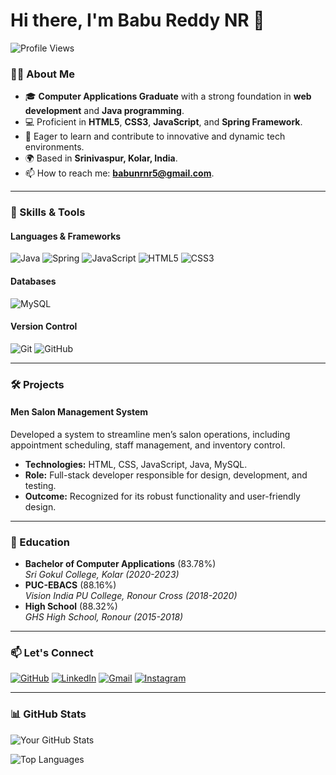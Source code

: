 # Hi there, I'm Babu Reddy NR 👋

![Profile Views](https://komarev.com/ghpvc/?username=babureddynr&style=flat-square&color=blue)

### 👨‍💻 About Me
- 🎓 **Computer Applications Graduate** with a strong foundation in **web development** and **Java programming**.
- 💻 Proficient in **HTML5**, **CSS3**, **JavaScript**, and **Spring Framework**.
- 🌱 Eager to learn and contribute to innovative and dynamic tech environments.
- 🌍 Based in **Srinivaspur, Kolar, India**.
- 📫 How to reach me: **[babunrnr5@gmail.com](mailto:babunrnr5@gmail.com)**.

---

### 🔧 Skills & Tools

#### Languages & Frameworks
![Java](https://img.shields.io/badge/Java-ED8B00?style=for-the-badge&logo=java&logoColor=white)
![Spring](https://img.shields.io/badge/Spring-6DB33F?style=for-the-badge&logo=spring&logoColor=white)
![JavaScript](https://img.shields.io/badge/JavaScript-F7DF1E?style=for-the-badge&logo=javascript&logoColor=black)
![HTML5](https://img.shields.io/badge/HTML5-E34F26?style=for-the-badge&logo=html5&logoColor=white)
![CSS3](https://img.shields.io/badge/CSS3-1572B6?style=for-the-badge&logo=css3&logoColor=white)

#### Databases
![MySQL](https://img.shields.io/badge/MySQL-005C84?style=for-the-badge&logo=mysql&logoColor=white)

#### Version Control
![Git](https://img.shields.io/badge/Git-F05032?style=for-the-badge&logo=git&logoColor=white)
![GitHub](https://img.shields.io/badge/GitHub-181717?style=for-the-badge&logo=github&logoColor=white)

---

### 🛠️ Projects

#### Men Salon Management System
Developed a system to streamline men’s salon operations, including appointment scheduling, staff management, and inventory control.
- **Technologies:** HTML, CSS, JavaScript, Java, MySQL.
- **Role:** Full-stack developer responsible for design, development, and testing.
- **Outcome:** Recognized for its robust functionality and user-friendly design.

---

### 🏅 Education
- **Bachelor of Computer Applications** (83.78%)  
  *Sri Gokul College, Kolar (2020-2023)*
- **PUC-EBACS** (88.16%)  
  *Vision India PU College, Ronour Cross (2018-2020)*
- **High School** (88.32%)  
  *GHS High School, Ronour (2015-2018)*

---

### 📫 Let's Connect

[![GitHub](https://img.shields.io/badge/GitHub-181717?style=for-the-badge&logo=github&logoColor=white)](https://github.com/babureddynr)
[![LinkedIn](https://img.shields.io/badge/LinkedIn-0077B5?style=for-the-badge&logo=linkedin&logoColor=white)](https://www.linkedin.com/in/babu-reddy-nr)
[![Gmail](https://img.shields.io/badge/Gmail-EA4335?style=for-the-badge&logo=gmail&logoColor=white)](mailto:babunrnr5@gmail.com)
[![Instagram](https://img.shields.io/badge/Instagram-E4405F?style=for-the-badge&logo=instagram&logoColor=white)](https://www.instagram.com/reddy._.drew?igsh=aDZ1N3kxYnE0bDRz&utm_source=qr)

---

### 📊 GitHub Stats
![Your GitHub Stats](https://github-readme-stats.vercel.app/api?username=babureddynr&show_icons=true&theme=radical)

![Top Languages](https://github-readme-stats.vercel.app/api/top-langs/?username=babureddynr&layout=compact&theme=radical)
